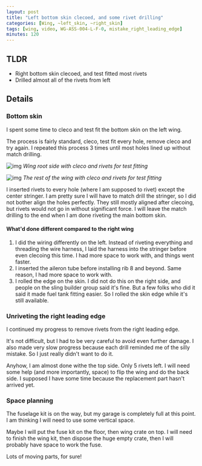 ```yaml
---
layout: post
title: "Left bottom skin clecoed, and some rivet drilling"
categories: [Wing, ~left_skin, ~right_skin]
tags: [wing, video, WG-ASS-004-L-F-0, mistake_right_leading_edge]
minutes: 120
---
```


## TLDR

- Right bottom skin clecoed, and test fitted most rivets
- Drilled almost all of the rivets from left

## Details

### Bottom skin

I spent some time to cleco and test fit the bottom skin on the left wing.

The process is fairly standard, cleco, test fit every hole, remove cleco and try again. I repeated this process 3 times until most holes lined up without match drilling.

![img](https://lh3.googleusercontent.com/pw/AP1GczNYNuUPJY9TSm4CUCLBgCnL1Ehh2hINcnhNKXA7n_3sNNEyzwjEkPViLunH5RA_NWdOQWbpi887Xy8IJaJZWMBX9gfgSlUp15oosj_pqjDGeYQ6yAxJPv7QQjvTAEEYEsr6EQuOiHAR56vQj4o42ZpyGg=w4000-h3000-s-no-gm?authuser=0)
_Wing root side with cleco and rivets for test fitting_

![img](https://lh3.googleusercontent.com/pw/AP1GczOPQb-gWctkhhPFST8LW94bMNPSzv5USaUzyMHqfsmL71DX9zIb6tA6FSA3O33jxDHa3w1ECsTBjEwxJOESeRo3dflr593y6pdaAH5N8CwfKFZYTwLFAnSmn6KMgGgbqG7G3FaUIbi6C7zC5zeiXpo8wg=w4000-h3000-s-no-gm?authuser=0)
_The rest of the wing with cleco and rivets for test fitting_

I inserted rivets to every hole (where I am supposed to rivet) except the center stringer. I am pretty sure I will have to match drill the stringer, so I did not bother align the holes perfectly. They still mostly aligned after clecoing, but rivets would not go in without significant force. I will leave the match drilling to the end when I am done riveting the main bottom skin.

#### What'd done different compared to the right wing

1. I did the wiring differently on the left. Instead of riveting everything and threading the wire harness, I laid the harness into the stringer before even clecoing this time. I had more space to work with, and things went faster.
2. I inserted the aileron tube before installing rib 8 and beyond. Same reason, I had more space to work with.
3. I rolled the edge on the skin. I did not do this on the right side, and people on the sling builder group said it's fine. But a few folks who did it said it made fuel tank fitting easier. So I rolled the skin edge while it's still available.

### Unriveting the right leading edge

I continued my progress to remove rivets from the right leading edge.

It's not difficult, but I had to be very careful to avoid even further damage. I also made very slow progress because each drill reminded me of the silly mistake. So I just really didn't want to do it.

Anyhow, I am almost done withe the top side. Only 5 rivets left. I will need some help (and more importantly, space) to flip the wing and do the back side. I supposed I have some time because the replacement part hasn't arrived yet.

### Space planning

The fuselage kit is on the way, but my garage is completely full at this point. I am thinking I will need to use some vertical space.

Maybe I will put the fuse kit on the floor, then wing crate on top. I will need to finish the wing kit, then dispose the huge empty crate, then I will probably have space to work the fuse.

Lots of moving parts, for sure!
